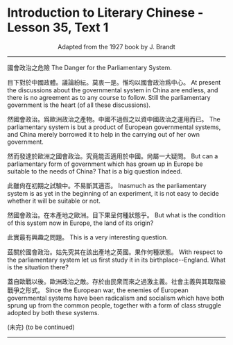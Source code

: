 # Introduction to Literary Chinese - Lesson 35, Text 1

<center>Adapted from the 1927 book by J. Brandt</center>

---

國會政治之危險
The Danger for the Parliamentary System.

目下對於中國政體。議論紛紜。莫衷一是。惟均以國會政治爲中心。
At present the discussions about the governmental system in China are endless, and there is no agreement as to any course to follow. Still the parliamentary government is the heart (of all these discussions).

然國會政治。爲歐洲政治之產物。中國不過假之以資中國政治之運用而已。
The parliamentary system is but a product of European governmental systems, and China merely borrowed it to help in the carrying out of her own government.

然而發達於歐洲之國會政治。究竟能否適用於中國。尙屬一大疑問。
But can a parliamentary form of government which has grown up in Europe be suitable to the needs of China? That is a big question indeed.

此雖尙在初期之試驗中。不易斷其適否。
Inasmuch as the parliamentary system is as yet in the beginning of an experiment, it is not easy to decide whether it will be suitable or not.

然國會政治。在本產地之歐洲。目下果呈何種狀態乎。
But what is the condition of this system now in Europe, the land of its origin?

此實最有興趣之問題。
This is a very interesting question.

茲關於國會政治。姑先究其在該出產地之英國。果作何種狀態。
With respect to the parliamentary system let us first study it in its birthplace--England. What is the situation there?

蓋自歐戰以後。歐洲政治之敵。存於由民衆而來之過激主義。社會主義與其取階級戰爭之形式。
Since the European war, the enemies of European governmental systems have been radicalism and socialism which have both sprung up from the common people, together with a form of class struggle adopted by both these systems.

(未完)
(to be continued)

---
